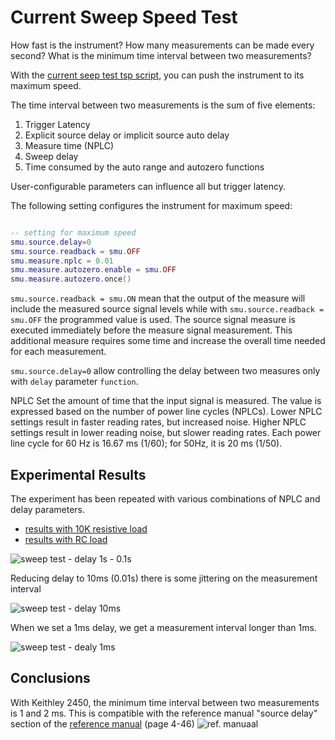 # Current Sweep Speed Test

How fast is the instrument? How many measurements can be made every second? What is the minimum time interval between two measurements?

With the [current seep test tsp script,](../current-sweep-speed-test/current-sweep-test.tsp) you can push the instrument to its maximum speed.

The time interval between two measurements is the sum of five elements: 

 1. Trigger Latency
 2. Explicit source delay or implicit source auto delay 
 3. Measure time (NPLC)
 4. Sweep delay
 5. Time consumed by the auto range and autozero functions

User-configurable parameters can influence all but trigger latency.

 The following setting configures the instrument for maximum speed:

```lua

-- setting for maximum speed 
smu.source.delay=0
smu.source.readback = smu.OFF
smu.measure.nplc = 0.01
smu.measure.autozero.enable = smu.OFF
smu.measure.autozero.once()

```

`smu.source.readback = smu.ON` mean that the output of the measure will include the measured source signal levels while with `smu.source.readback = smu.OFF` the programmed value is used. The source signal measure is executed immediately before the measure signal measurement. This additional measure requires some time and increase the overall time needed for each measurement.

`smu.source.delay=0` allow controlling the delay between two measures only with `delay` parameter `function`.

NPLC Set the amount of time that the input signal is measured. The value is expressed based on the number of power line cycles (NPLCs). Lower NPLC settings result in faster reading rates, but increased noise. Higher NPLC settings result in lower reading noise, but slower reading rates. Each power line cycle for 60 Hz is 16.67 ms (1/60); for 50Hz, it is 20 ms (1/50).

## Experimental Results

The experiment has been repeated with various combinations of NPLC and delay parameters.

- [results with 10K resistive load](../current-sweep-speed-test/current_sweep_test_R10K_LOAD.txt)
- [results with RC load](../current-sweep-speed-test/current_sweep_test_RC_LOAD.txt)

![sweep test - delay 1s - 0.1s](media/currrent_sweep_test_100ms.png)

Reducing delay to 10ms (0.01s) there is some jittering on the measurement interval

![sweep test - delay 10ms](media/currrent_sweep_test_10ms.png)

When we set a 1ms delay, we get a measurement interval longer than 1ms.

![sweep test - dealy 1ms](media/currrent_sweep_test_1ms.png)

## Conclusions

With Keithley 2450, the minimum time interval between two measurements is 1 and 2 ms. This is compatible with the reference manual "source delay" section of the [reference manual](https://download.tek.com/manual/2450-901-01_D_May_2015_Ref.pdf) (page 4-46)
![ref. manuaal](media/manual4-46_source_delay.png)